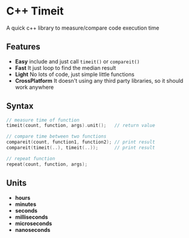 # C++ Timeit
A quick c++ library to measure/compare code execution time

## Features
- **Easy**  include and just call `timeit()` or `compareit()`
- **Fast**  It just loop to find the median result
- **Light** No lots of code, just simple little functions
- **CrossPlatform** It doesn't using any third party libraries, so it should work anywhere

## Syntax
```cpp
// measure time of function
timeit(count, function, args).unit();   // return value

// compare time between two functions
compareit(count, function1, function2); // print result
compareit(timeit(..), timeit(..));      // print result

// repeat function
repeat(count, function, args);
```

## Units
- **hours**
- **minutes**
- **seconds**
- **milliseconds**
- **microseconds** 
- **nanoseconds**
